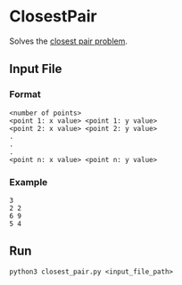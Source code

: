 # ClosestPair

Solves the [closest pair problem](https://en.wikipedia.org/wiki/Closest_pair_of_points_problem).

## Input File

### Format
```
<number of points>
<point 1: x value> <point 1: y value>
<point 2: x value> <point 2: y value>
.
.
.
<point n: x value> <point n: y value>
```

### Example
```
3
2 2
6 9
5 4
```

## Run

`python3 closest_pair.py <input_file_path>`
